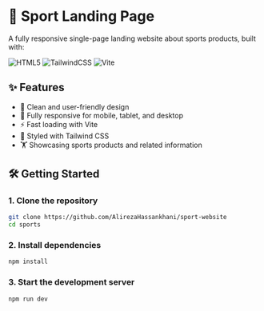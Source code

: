 # 🏃 Sport Landing Page

A fully responsive single-page landing website about sports products, built with:

![HTML5](https://img.shields.io/badge/HTML5-E34F26?style=for-the-badge&logo=html5&logoColor=white)
![TailwindCSS](https://img.shields.io/badge/Tailwind_CSS-38B2AC?style=for-the-badge&logo=tailwind-css&logoColor=white)
![Vite](https://img.shields.io/badge/Vite-646CFF?style=for-the-badge&logo=vite&logoColor=white)

## ✨ Features
- 🎯 Clean and user-friendly design
- 📱 Fully responsive for mobile, tablet, and desktop
- ⚡ Fast loading with Vite
- 🎨 Styled with Tailwind CSS
- 🏋️ Showcasing sports products and related information

## 🛠️ Getting Started

### 1. Clone the repository

```bash
git clone https://github.com/AlirezaHassankhani/sport-website
cd sports
```

### 2. Install dependencies

```bash
npm install
```

### 3. Start the development server

```bash
npm run dev
```
